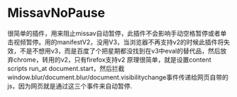 # MissavNoPause
很简单的插件，用来阻止missav自动暂停，此插件不会影响手动空格暂停或者单击视频暂停。用的manifestV2，没用V3，当浏览器不再支持v2的时候此插件将失效，不是不想用v3，而是百度了个把星期都没找到在v3中eval的替代品，然后放弃chrome，转用的v2，只有firefox支持v2 原理很简单，就是设置content scripts run_at document.start，然后拦截window.blur/document.blur/document.visibilitychange事件传递给网页自带的js，因为网页就是通过这三个事件来自动暂停.
